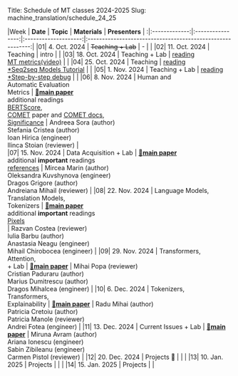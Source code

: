Title: Schedule of MT classes 2024-2025
Slug: machine_translation/schedule_24_25




|Week |    **Date**   |     **Topic**    | **Materials** |                       **Presenters**                       |
:|:-------------:|:----------------:|:--------------------:|:----------------------------------------------------------:|
|01|  4. Oct. 2024 | <del>Teaching + Lab</del>      |   -   |                                                            | 
|02| 11. Oct. 2024 | Teaching         |      intro               |                                                            | 
|03| 18. Oct. 2024 | Teaching + Lab         |  [reading](https://nlp.unibuc.ro/machine_translation/bibliography.html#eval)<br />[MT metrics(video)](https://slideslive.com/38924201/1-metrics-of-mt-quality)                |                                                            | 
|04| 25. Oct. 2024 | Teaching         |  [reading](https://nlp.unibuc.ro/machine_translation/bibliography.html#neural)<br />[\*Seq2seq Models Tutorial](https://lena-voita.github.io/nlp_course/seq2seq_and_attention.html)                    |                                                            |
|05|  1. Nov. 2024 | Teaching + Lab         |  [reading](https://nlp.unibuc.ro/machine_translation/bibliography.html#trans)<br />[\*Step-by-step debug](https://github.com/pbloem/former/)                    |                                                            |
|06|  8. Nov. 2024 |  Human and<br />Automatic Evaluation<br />Metrics                                     |    [🤔**main paper**](https://aclanthology.org/2022.acl-long.558.pdf)<br />additional readings<br />[BERTScore](https://arxiv.org/pdf/1904.09675.pdf),<br />[COMET](https://aclanthology.org/2020.emnlp-main.213.pdf) paper and [COMET docs](https://unbabel.github.io/COMET/html/models.html),<br />[Significance](https://aclanthology.org/D14-1020.pdf)         |   Andreea Sora (author) <br /> Stefania Cristea (author) <br /> Ioan Hirica (engineer) <br /> Ilinca Stoian (reviewer)                             |     
|07| 15. Nov. 2024 |  Data Acquisition  + Lab                                    |        [🤔**main paper**](tba)<br />additional **important** readings<br />[references](https://nlp.unibuc.ro/machine_translation/bibliography.html#data)                                                                                                                                                                                    |   Mircea Marin (author) <br /> Oleksandra Kuvshynova (engineer) <br /> Dragos Grigore (author) <br /> Andreiana Mihail (reviewer)                  |
|08| 22. Nov. 2024 |  Language Models,<br />Translation Models,<br />Tokenizers     |    [🤔**main paper**](tba) <br />additional **important** readings<br /> [Pixels](https://openreview.net/forum?id=FkSp8VW8RjH) <br />                                                                                                                                          |   Razvan Costea (reviewer) <br /> Iulia Barbu (author) <br /> Anastasia Neagu (engineer) <br /> Mihail Chirobocea (engineer)                       |
|09| 29. Nov. 2024 |  Transformers,<br />Attention,<br /> + Lab                   |     [🤔**main paper**](tba)                                                                                                                                                                                                                                                      |   Mihai Popa (reviewer) <br /> Cristian Paduraru (author) <br /> Marius Dumitrescu (author) <br /> Dragos Mihalcea (engineer)                      |
|10|  6. Dec. 2024 |  Tokenizers,<br />Transformers,<br />Explainability                                   |        [🤔**main paper**](tba)                                                                                                                                                                                                                          |   Radu Mihai (author) <br /> Patricia Cretoiu (author) <br /> Patricia Manole (reviewer) <br /> Andrei Fotea (engineer)                            |
|11| 13. Dec. 2024 |  Current Issues + Lab                                   |        [🤔**main paper**](tba)                                                                                                                                                                                                                                                        |   Miruna Avram (author) <br /> Ariana Ionescu (engineer) <br /> Sabin Zibileanu (engineer) <br /> Carmen Pistol (reviewer)                         |
|12| 20. Dec. 2024 | Projects 🌲      |                      |                                                            |
|13| 10. Jan. 2025 | Projects         |                      |                                                            |
|14| 15. Jan. 2025 | Projects         |                      |             